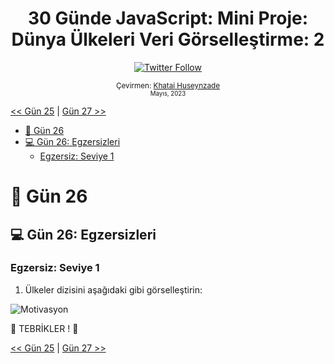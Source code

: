 <div align="center">
<h1>30 Günde JavaScript: Mini Proje: Dünya Ülkeleri Veri Görselleştirme: 2 </h1>

<a class="header-badge" target="_blank" href="https://twitter.com/developerkhatai">
<img alt="Twitter Follow" src="https://img.shields.io/twitter/follow/developerkhatai?style=social">
</a><br>

<sub>Çevirmen:
<a href="https://github.com/BilgeGates">Khatai Huseynzade</a><br>
<small> Mayıs, 2023</small>
</sub>

</div>

[<< Gün 25](../25_Gün_Mini_Proje_Dünya_Ülkeleri_Veri_Görselleştirme_1/25_gün_mini_proje_dünya_ülkeleri_veri_görselleştirme_1) | [Gün 27 >>](../27_Gün_Mini_Proje_Portföy/27_gün_mini_proje_portföy.md)

- [📔 Gün 26](#-Gün-26)
- [💻 Gün 26: Egzersizleri](#-Gün-26-Egzersizleri)
  - [Egzersiz: Seviye 1](#Egzersiz-Seviye-1)

# 📔 Gün 26

## 💻 Gün 26: Egzersizleri

### Egzersiz: Seviye 1

1. Ülkeler dizisini aşağıdaki gibi görselleştirin:

![Motivasyon](../../images/projects/dom_mini_project_countries_day_6.1.gif)

🎉 TEBRİKLER ! 🎉

[<< Gün 25](../25_Gün_Mini_Proje_Dünya_Ülkeleri_Veri_Görselleştirme_1/25_gün_mini_proje_dünya_ülkeleri_veri_görselleştirme_1) | [Gün 27 >>](../27_Gün_Mini_Proje_Portföy/27_gün_mini_proje_portföy.md)
